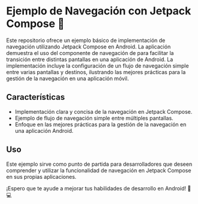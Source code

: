 # Ejemplo de Navegación con Jetpack Compose 🚀

Este repositorio ofrece un ejemplo básico de implementación de navegación utilizando Jetpack Compose en Android. La aplicación demuestra el uso del componente de navegación de para facilitar la transición entre distintas pantallas en una aplicación de Android. La implementación incluye la configuración de un flujo de navegación simple entre varias pantallas y destinos, ilustrando las mejores prácticas para la gestión de la navegación en una aplicación móvil.

## Características

- Implementación clara y concisa de la navegación en Jetpack Compose.
- Ejemplo de flujo de navegación simple entre múltiples pantallas.
- Enfoque en las mejores prácticas para la gestión de la navegación en una aplicación Android.

## Uso

Este ejemplo sirve como punto de partida para desarrolladores que deseen comprender y utilizar la funcionalidad de navegación en Jetpack Compose en sus propias aplicaciones.

¡Espero que te ayude a mejorar tus habilidades de desarrollo en Android! 📱💻
